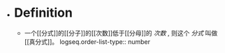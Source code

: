 - # Definition
	- 一个[[分式]]的[[分子]]的[[次数]]低于[[分母]]的 *次数* , 则这个 *分式* 叫做[[真分式]]。
	  logseq.order-list-type:: number